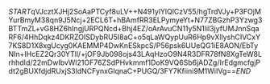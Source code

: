 $START$qVJcztXJHj2SoAaPTCyf8uLV++N491ylYlQlCzV55/hgTrdVJy+P3FOjMYurBmyM38qn9J5Ncj+2ECL6T+hBAmfRR3ELPymyeYt+N77ZBGzhP3Yzwg3BTTmZL+vG8HZ6hIngjURPQNcd+Bhj4EZ/oArAvuCN11y5N1lil3jyfUMJnnSqaRF6/4HhDqkz4DKRZOISDybRU5I8aC+o5qLaWQypUuR6Hp9vXllyshCIVCxY7KS8D1X8xgUcyg0KAEMMP4DwKnESkpcS/P56psk6UUeQG1iE8AON/EbTyNIn+IHcEZ2Qr30YTll/+jOF9Jb098ojs43LAqHzoO9N4R3DFR78fN8XgTeW8LrhhdId/22mDwIbvWl21OF76ZSdPHvkmmf1DoK9VQ6Sb6jADZg/IrEdgmcfgjPdt2gBUXfdjdRUxjS3ldNCFynxGlqnaC+PUGQ/3FY7Kfiini9M1WiIVg==$END$